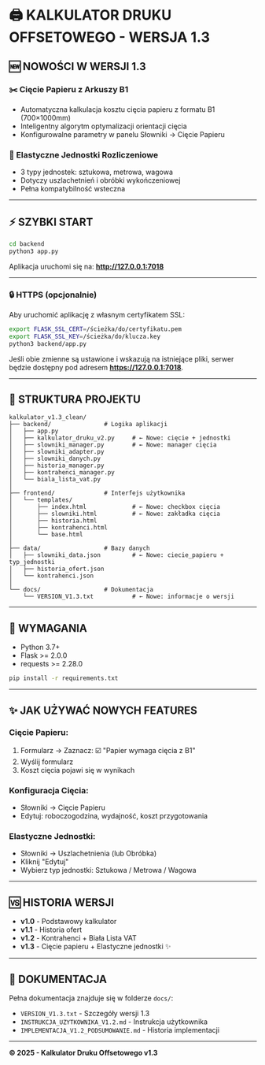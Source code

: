 # 🖨️ KALKULATOR DRUKU OFFSETOWEGO - WERSJA 1.3

## 🆕 NOWOŚCI W WERSJI 1.3

### ✂️ Cięcie Papieru z Arkuszy B1
- Automatyczna kalkulacja kosztu cięcia papieru z formatu B1 (700×1000mm)
- Inteligentny algorytm optymalizacji orientacji cięcia
- Konfigurowalne parametry w panelu Słowniki → Cięcie Papieru

### 📐 Elastyczne Jednostki Rozliczeniowe
- 3 typy jednostek: sztukowa, metrowa, wagowa
- Dotyczy uszlachetnień i obróbki wykończeniowej
- Pełna kompatybilność wsteczna

---

## ⚡ SZYBKI START

```bash
cd backend
python3 app.py
```

Aplikacja uruchomi się na: **http://127.0.0.1:7018**

---

### 🔒 HTTPS (opcjonalnie)

Aby uruchomić aplikację z własnym certyfikatem SSL:

```bash
export FLASK_SSL_CERT=/ścieżka/do/certyfikatu.pem
export FLASK_SSL_KEY=/ścieżka/do/klucza.key
python3 backend/app.py
```

Jeśli obie zmienne są ustawione i wskazują na istniejące pliki, serwer będzie dostępny pod adresem **https://127.0.0.1:7018**.

---

## 📂 STRUKTURA PROJEKTU

```
kalkulator_v1.3_clean/
├── backend/               # Logika aplikacji
│   ├── app.py
│   ├── kalkulator_druku_v2.py     # ← Nowe: cięcie + jednostki
│   ├── slowniki_manager.py        # ← Nowe: manager cięcia
│   ├── slowniki_adapter.py
│   ├── slowniki_danych.py
│   ├── historia_manager.py
│   ├── kontrahenci_manager.py
│   └── biala_lista_vat.py
│
├── frontend/              # Interfejs użytkownika
│   └── templates/
│       ├── index.html             # ← Nowe: checkbox cięcia
│       ├── slowniki.html          # ← Nowe: zakładka cięcia
│       ├── historia.html
│       ├── kontrahenci.html
│       └── base.html
│
├── data/                  # Bazy danych
│   ├── slowniki_data.json         # ← Nowe: ciecie_papieru + typ_jednostki
│   ├── historia_ofert.json
│   └── kontrahenci.json
│
└── docs/                  # Dokumentacja
    └── VERSION_V1.3.txt           # ← Nowe: informacje o wersji
```

---

## 🔧 WYMAGANIA

- Python 3.7+
- Flask >= 2.0.0
- requests >= 2.28.0

```bash
pip install -r requirements.txt
```

---

## ✨ JAK UŻYWAĆ NOWYCH FEATURES

### Cięcie Papieru:
1. Formularz → Zaznacz: ☑️ "Papier wymaga cięcia z B1"
2. Wyślij formularz
3. Koszt cięcia pojawi się w wynikach

### Konfiguracja Cięcia:
- Słowniki → Cięcie Papieru
- Edytuj: roboczogodzina, wydajność, koszt przygotowania

### Elastyczne Jednostki:
- Słowniki → Uszlachetnienia (lub Obróbka)
- Kliknij "Edytuj"
- Wybierz typ jednostki: Sztukowa / Metrowa / Wagowa

---

## 🆚 HISTORIA WERSJI

- **v1.0** - Podstawowy kalkulator
- **v1.1** - Historia ofert
- **v1.2** - Kontrahenci + Biała Lista VAT
- **v1.3** - Cięcie papieru + Elastyczne jednostki ✨

---

## 📖 DOKUMENTACJA

Pełna dokumentacja znajduje się w folderze `docs/`:
- `VERSION_V1.3.txt` - Szczegóły wersji 1.3
- `INSTRUKCJA_UZYTKOWNIKA_V1.2.md` - Instrukcja użytkownika
- `IMPLEMENTACJA_V1.2_PODSUMOWANIE.md` - Historia implementacji

---

**© 2025 - Kalkulator Druku Offsetowego v1.3**

